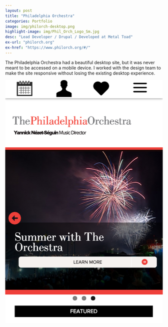 ```yaml
---
layout: post
title: "Philadelphia Orchestra"
categories: Portfolio
image: img/philorch-desktop.png
highlight-image: img/Phil_Orch_Logo_Sm.jpg
desc: "Lead Developer / Drupal / Developed at Metal Toad"
ex-url: "philorch.org"
ex-href: "https://www.philorch.org/#/"
---
```


The Philadelphia Orchestra had a beautiful desktop site, but it was never meant to be accessed on a mobile device. I worked with the design team  to make the site responsive without losing the existing desktop experience.

[![philorch-mobile](/img/philorch-mobile.png "Philadelphia Orchestra Mobile Site")](https://www.philorch.org/#/)
